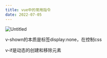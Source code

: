 ```yaml
---
title: vue中的常用指令
date: 2022-07-05
---
```


![Untitled](../../.vuepress/public/071501/vp5.png)

v-shown的本质是标签display:none，在控制css

v-if是动态的创建和移除元素